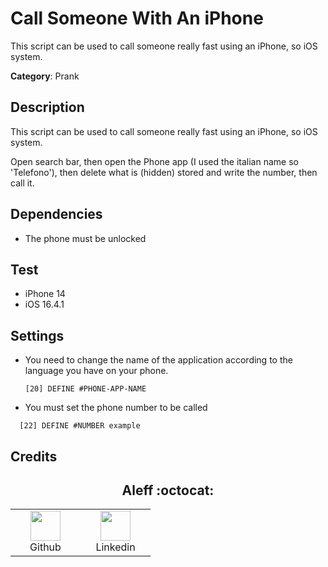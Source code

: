 # Call Someone With An iPhone

This script can be used to call someone really fast using an iPhone, so iOS system.

**Category**: Prank

## Description

This script can be used to call someone really fast using an iPhone, so iOS system.

Open search bar, then open the Phone app (I used the italian name so 'Telefono'), then delete what is (hidden) stored and write the number, then call it.

## Dependencies

* The phone must be unlocked

## Test

- iPhone 14
- iOS 16.4.1

## Settings

- You need to change the name of the application according to the language you have on your phone.

  ```DuckyScript
  [20] DEFINE #PHONE-APP-NAME
  ```

- You must set the phone number to be called

```DuckyScript
  [22] DEFINE #NUMBER example
```

## Credits

<h2 align="center"> Aleff :octocat: </h2>
<div align=center>
<table>
  <tr>
    <td align="center" width="96">
      <a href="https://github.com/aleff-github">
        <img src=https://github.com/aleff-github/aleff-github/blob/main/img/github.png?raw=true width="48" height="48" />
      </a>
      <br>Github
    </td>
    <td align="center" width="96">
      <a href="https://www.linkedin.com/in/alessandro-greco-aka-aleff/">
        <img src=https://github.com/aleff-github/aleff-github/blob/main/img/linkedin.png?raw=true width="48" height="48" />
      </a>
      <br>Linkedin
    </td>
  </tr>
</table>
</div>